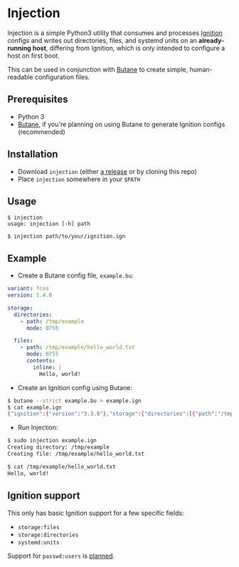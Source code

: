 # Injection

Injection is a simple Python3 utility that consumes and processes [Ignition](https://coreos.github.io/ignition/) configs and writes out directories, files, and systemd units on an **already-running host**, differing from Ignition, which is only intended to configure a host on first boot.

This can be used in conjunction with [Butane](https://coreos.github.io/butane/) to create simple, human-readable configuration files.

## Prerequisites

- Python 3
- [Butane](https://coreos.github.io/butane/getting-started/#getting-butane), if you're planning on using Butane to generate Ignition configs (recommended)

## Installation
- Download `injection` (either [a release](https://github.com/andygeorge/injection/releases) or by cloning this repo)
- Place `injection` somewhere in your `$PATH`

## Usage

```
$ injection
usage: injection [-h] path

$ injection path/to/your/ignition.ign
```

## Example

- Create a Butane config file, `example.bu`:

```yaml
variant: fcos
version: 1.4.0

storage:
  directories:
    - path: /tmp/example
      mode: 0755

  files:
    - path: /tmp/example/hello_world.txt
      mode: 0755
      contents:
        inline: |
          Hello, world!
```

- Create an Ignition config using Butane:

```bash
$ butane --strict example.bu > example.ign
$ cat example.ign
{"ignition":{"version":"3.3.0"},"storage":{"directories":[{"path":"/tmp/example","mode":493}],"files":[{"path":"/tmp/example/hello_world.txt","contents":{"compression":"","source":"data:,Hello%2C%20world!%0A"},"mode":493}]}}
```

- Run Injection:

```bash
$ sudo injection example.ign
Creating directory: /tmp/example
Creating file: /tmp/example/hello_world.txt

$ cat /tmp/example/hello_world.txt
Hello, world!
```

## Ignition support

This only has basic Ignition support for a few specific fields:

- `storage:files`
- `storage:directories`
- `systemd:units`

Support for `passwd:users` is [planned](https://github.com/andygeorge/injection/issues/1).
